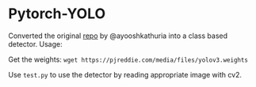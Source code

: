 # Pytorch-YOLO

Converted the original [repo](https://github.com/ayooshkathuria/pytorch-yolo-v3) by @ayooshkathuria into a class based detector.
Usage:

Get the weights:
`wget https://pjreddie.com/media/files/yolov3.weights`

Use `test.py` to use the detector by reading appropriate image with cv2.
